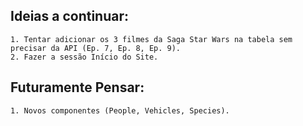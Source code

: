 ## Ideias a continuar:
```
1. Tentar adicionar os 3 filmes da Saga Star Wars na tabela sem precisar da API (Ep. 7, Ep. 8, Ep. 9).
2. Fazer a sessão Início do Site.
```

## Futuramente Pensar:
```
1. Novos componentes (People, Vehicles, Species).
```
